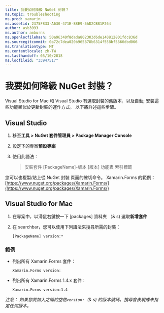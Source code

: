 ```yaml
---
title: 我要如何降級 NuGet 封裝？
ms.topic: troubleshooting
ms.prod: xamarin
ms.assetid: 2375F833-A630-471E-B8E9-5AD2CB81F264
author: asb3993
ms.author: amburns
ms.openlocfilehash: 50a96340f8dada802303d6de140812801fdc836d
ms.sourcegitcommit: 0a72c7dea020b965378b6314f558bf5360dbd066
ms.translationtype: MT
ms.contentlocale: zh-TW
ms.lasthandoff: 05/10/2018
ms.locfileid: "33947517"
---
```

# <a name="how-do-i-downgrade-a-nuget-package"></a>我要如何降級 NuGet 封裝？

Visual Studio for Mac 和 Visual Studio 有選取封裝的舊版本，以及自動; 安裝這些功能類似於更新封裝的運作方式。 以下將詳述這些步驟。

## <a name="visual-studio"></a>Visual Studio
1. 移至**工具 > NuGet 套件管理員 > Package Manager Console**
2. 設定下的專案**預設專案**
3. 使用此語法：

    > 安裝套件 [PackageName]-版本 [版本] 功能表 索引標籤

您可以也複製/貼上從 NuGet 封裝 頁面的確切命令。 Xamarin.Forms 的範例： [https://www.nuget.org/packages/Xamarin.Forms/](https://www.nuget.org/packages/Xamarin.Forms/)

## <a name="visual-studio-for-mac"></a>Visual Studio for Mac
1. 在專案中，以滑鼠右鍵按一下 [packages] 資料夾 （& s) 選取**新增套件**
2. 在 searchbar，您可以使用下列語法來搜尋所需的封裝：

    `[PackageName] version:*`

### <a name="examples"></a>範例 
- 列出所有 Xamarin.Forms 套件： 

    `Xamarin.Forms version:`
- 列出所有 Xamarin.Forms 1.4.x 套件： 

    `Xamarin.Forms version:1.4`

*注意： 如果您將加入之間的空格`version:`（& s) 的版本號碼，搜尋會表現成未指定任何版本。*

